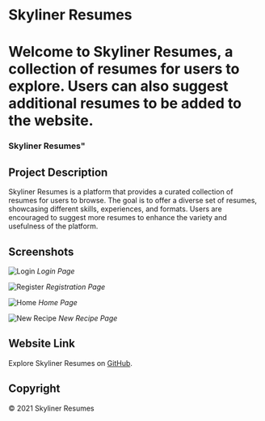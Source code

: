 # Skyliner Resumes


Welcome to Skyliner Resumes, a collection of resumes for users to explore. Users can also suggest additional resumes to be added to the website.
=======
<h3>Skyliner Resumes" </h3>


## Project Description

Skyliner Resumes is a platform that provides a curated collection of resumes for users to browse. The goal is to offer a diverse set of resumes, showcasing different skills, experiences, and formats. Users are encouraged to suggest more resumes to enhance the variety and usefulness of the platform.

## Screenshots

![Login](/images/login.jpg)
*Login Page*

![Register](/images/register.jpg)
*Registration Page*

![Home](/images/main.jpg)
*Home Page*

![New Recipe](/images/newrecipe.jpg)
*New Recipe Page*

## Website Link

Explore Skyliner Resumes on [GitHub](https://github.com/ogolaSospeter/WebstackPortfolioProject/).

## Copyright

© 2021 Skyliner Resumes
